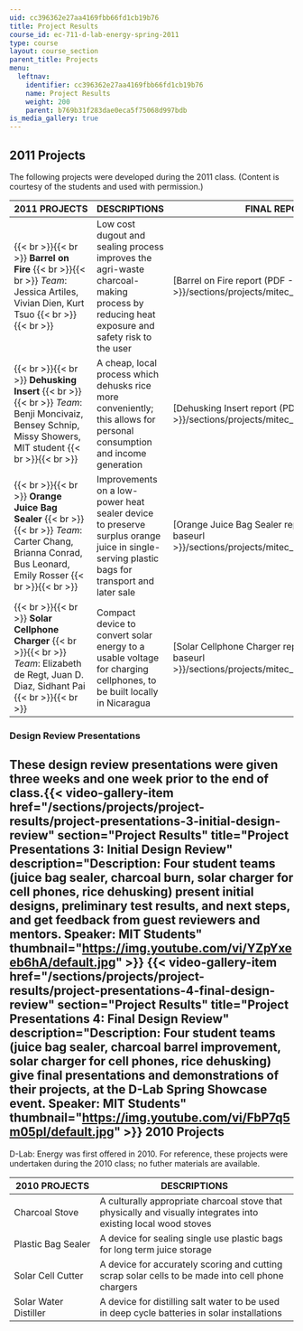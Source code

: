 ```yaml
---
uid: cc396362e27aa4169fbb66fd1cb19b76
title: Project Results
course_id: ec-711-d-lab-energy-spring-2011
type: course
layout: course_section
parent_title: Projects
menu:
  leftnav:
    identifier: cc396362e27aa4169fbb66fd1cb19b76
    name: Project Results
    weight: 200
    parent: b769b31f283dae0eca5f75068d997bdb
is_media_gallery: true
---
```


2011 Projects
-------------

The following projects were developed during the 2011 class. (Content is courtesy of the students and used with permission.)

| 2011 PROJECTS | DESCRIPTIONS | FINAL REPORTS |
| --- | --- | --- |
|  {{< br >}}{{< br >}} **Barrel on Fire** {{< br >}}{{< br >}} _Team_: Jessica Artiles, Vivian Dien, Kurt Tsuo {{< br >}}{{< br >}}  | Low cost dugout and sealing process improves the agri-waste charcoal-making process by reducing heat exposure and safety risk to the user | [Barrel on Fire report (PDF - 1.5MB)]({{< baseurl >}}/sections/projects/mitec_711s11_proj_rptfire) |
|  {{< br >}}{{< br >}} **Dehusking Insert** {{< br >}}{{< br >}} _Team_: Benji Moncivaiz, Bensey Schnip, Missy Showers, MIT student {{< br >}}{{< br >}}  | A cheap, local process which dehusks rice more conveniently; this allows for personal consumption and income generation | [Dehusking Insert report (PDF)]({{< baseurl >}}/sections/projects/mitec_711s11_proj_rpthusk) |
|  {{< br >}}{{< br >}} **Orange Juice Bag Sealer** {{< br >}}{{< br >}} _Team_: Carter Chang, Brianna Conrad, Bus Leonard, Emily Rosser {{< br >}}{{< br >}}  | Improvements on a low-power heat sealer device to preserve surplus orange juice in single-serving plastic bags for transport and later sale | [Orange Juice Bag Sealer report (PDF)]({{< baseurl >}}/sections/projects/mitec_711s11_proj_rptseal) |
|  {{< br >}}{{< br >}} **Solar Cellphone Charger** {{< br >}}{{< br >}} _Team_: Elizabeth de Regt, Juan D. Diaz, Sidhant Pai {{< br >}}{{< br >}}  | Compact device to convert solar energy to a usable voltage for charging cellphones, to be built locally in Nicaragua | [Solar Cellphone Charger report (PDF)]({{< baseurl >}}/sections/projects/mitec_711s11_proj_rptchrg) 

### Design Review Presentations

These design review presentations were given three weeks and one week prior to the end of class.{{< video-gallery-item href="/sections/projects/project-results/project-presentations-3-initial-design-review" section="Project Results" title="Project Presentations 3: Initial Design Review" description="Description: Four student teams (juice bag sealer, charcoal burn, solar charger for cell phones, rice dehusking) present initial designs, preliminary test results, and next steps, and get feedback from guest reviewers and mentors. Speaker: MIT Students" thumbnail="https://img.youtube.com/vi/YZpYxeeb6hA/default.jpg" >}} {{< video-gallery-item href="/sections/projects/project-results/project-presentations-4-final-design-review" section="Project Results" title="Project Presentations 4: Final Design Review" description="Description: Four student teams (juice bag sealer, charcoal barrel improvement, solar charger for cell phones, rice dehusking) give final presentations and demonstrations of their projects, at the D-Lab Spring Showcase event. Speaker: MIT Students" thumbnail="https://img.youtube.com/vi/FbP7q5m05pI/default.jpg" >}}
2010 Projects
-------------

D-Lab: Energy was first offered in 2010. For reference, these projects were undertaken during the 2010 class; no futher materials are available.

| 2010 PROJECTS | DESCRIPTIONS |
| --- | --- |
| Charcoal Stove | A culturally appropriate charcoal stove that physically and visually integrates into existing local wood stoves |
| Plastic Bag Sealer | A device for sealing single use plastic bags for long term juice storage |
| Solar Cell Cutter | A device for accurately scoring and cutting scrap solar cells to be made into cell phone chargers |
| Solar Water Distiller | A device for distilling salt water to be used in deep cycle batteries in solar installations